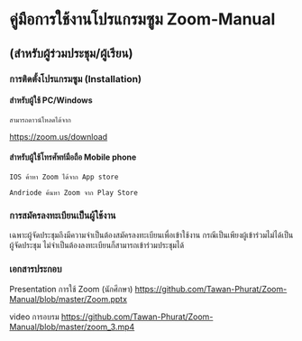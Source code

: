 # คู่มือการใช้งานโปรแกรมซูม Zoom-Manual 
## (สำหรับผู้ร่วมประชุม/ผู้เรียน)


### การติดตั้งโปรแกรมซูม (Installation)

#### สำหรับผู้ใช้ PC/Windows
    สามารถดาวน์โหลดได้จาก
https://zoom.us/download 

#### สำหรับผู้ใช้โทรศัพท์มือถือ Mobile phone

    IOS ค้าหา Zoom ได้จาก App store
    
    Andriode ค้นหา Zoom จาก Play Store
    
### การสมัครลงทะเบียนเป็นผู้ใช้งาน

   เฉพาะผู้จัดประชุมถึงมีความจำเป็นต้องสมัครลงทะเบียนเพื่อเข้าใช้งาน 
   กรณีเป็นเพียงผู้เข้าร่วมไม่ได้เป็นผู้จัดประชุม ไม่จำเป็นต้องลงทะเบียนก็สามารถเข้าร่วมประชุมได้
   
### เอกสารประกอบ

Presentation การใช้ Zoom (นักศึกษา)
https://github.com/Tawan-Phurat/Zoom-Manual/blob/master/Zoom.pptx

video การอบรม
https://github.com/Tawan-Phurat/Zoom-Manual/blob/master/zoom_3.mp4

